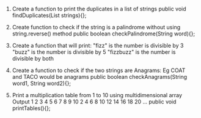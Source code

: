 1. Create a function to print the duplicates in a list of strings
public void findDuplicates(List<String> strings){};

2. Create function to check if the string is a palindrome without using string.reverse() method
public boolean checkPalindrome(String word){};

3. Create a function that will print:
"fizz" is the number is divisible by 3
"buzz" is the number is divisible by 5
"fizzbuzz" is the number is divisible by both

4. Create a function to check if the two strings are Anagrams: Eg COAT and TACO would be anagrams
public boolean checkAnagrams(String word1, String word2){};

5. Print a multiplication table from 1 to 10 using multidimensional array
Output
1 2 3 4 5 6 7 8 9 10
2 4 6 8 10 12 14 16 18 20
...
public void printTables(){};
